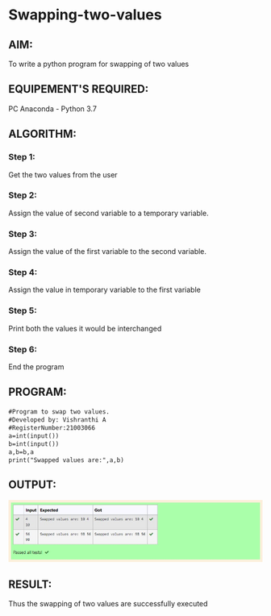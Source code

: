 # Swapping-two-values
## AIM:
To write a python program for swapping of two values
## EQUIPEMENT'S REQUIRED: 
PC
Anaconda - Python 3.7
## ALGORITHM: 
### Step 1:
Get the two values from the user
### Step 2: 
Assign the value of second variable to a temporary variable.
### Step 3: 
Assign the value of the first variable to the second variable.
### Step 4:  
Assign the value in temporary variable to the first variable
### Step 5: 
Print both the values it would be interchanged
### Step 6: 
End the program
## PROGRAM:
```
#Program to swap two values.
#Developed by: Vishranthi A
#RegisterNumber:21003066
a=int(input())
b=int(input())
a,b=b,a
print("Swapped values are:",a,b)
```
## OUTPUT:
![OUTPUT](./Ex01.jpg)


## RESULT:
Thus the swapping of two values are successfully executed



